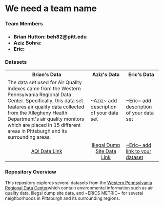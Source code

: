 <h1>We need a team name</h1>

<h3>Team Members<h3>
<ul>
  <li>Brian Hutton: beh82@pitt.edu</li>
  <li>Aziz Bohra: </li>
  <li>Eric:</li>
</ul>
  
<h3>Datasets</h3>
<table>
  <tr>
    <th>Brian's Data</th>
    <th>Aziz's Data</th>
    <th>Eric's Data</th>
  </tr>
  <tr>
    <td>The data set used for Air Quality Indexes came from the Western Pennsylvania Regional Data Center. Specifically, this data set features air quality data collected from the Allegheny Health Department's air quality monitors which are placed in 15 different areas in Pittsburgh and its surrounding areas.</td>
    <td>~Aziz~ add description of your data set</td>
    <td>~Eric~ add description of your data set</td>
  </tr>
  <tr>
    <td style="text-align:center"><a href="https://data.wprdc.org/dataset/allegheny-county-air-quality/resource/4ab1e23f-3262-4bd3-adbf-f72f0119108b?inner_span=True" "text-align:center">AQI Data Link</a></td>
    <td style="text-align:center"><a href="https://data.wprdc.org/dataset/allegheny-county-illegal-dump-sites">Illegal Dump Site Data Link</a></td>
    <td><a href="">~Eric~ add link to your dataset</a></td>
  </tr>
</table>
  
<h3>Repository Overview</h3>
  <p>This repository explores several datasets from the <a href="">Western Pennsylvania Regional Data Center</a>which contain environmental information such as air quality data, illegal dump site data, and ~ERICS METRIC~ for several neighborhoods in Pittsburgh and its surrounding regions.</p>
